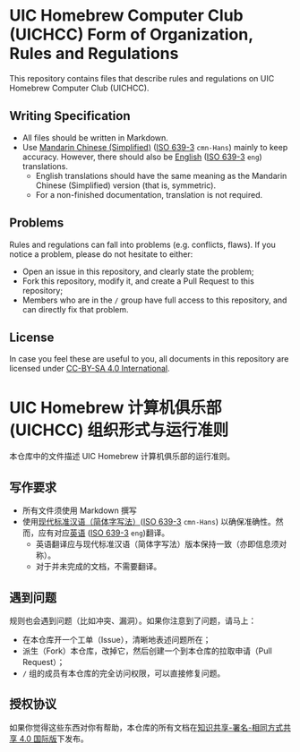 # UIC Homebrew Computer Club (UICHCC) Form of Organization, Rules and Regulations

This repository contains files that describe rules and regulations on UIC Homebrew Computer Club (UICHCC).

## Writing Specification

- All files should be written in Markdown.
- Use [Mandarin Chinese (Simplified)](https://en.wikipedia.org/wiki/ISO_639:cmn) ([ISO 639-3](https://en.wikipedia.org/wiki/ISO_639-3) `cmn-Hans`) mainly to keep accuracy. However, there should also be [English](https://en.wikipedia.org/wiki/ISO_639:eng) ([ISO 639-3](https://en.wikipedia.org/wiki/ISO_639-3) `eng`) translations.
  - English translations should have the same meaning as the Mandarin Chinese (Simplified) version (that is, symmetric).
  - For a non-finished documentation, translation is not required.

## Problems

Rules and regulations can fall into problems (e.g. conflicts, flaws). If you notice a problem, please do not hesitate to either:

- Open an issue in this repository, and clearly state the problem;
- Fork this repository, modify it, and create a Pull Request to this repository;
- Members who are in the `/` group have full access to this repository, and can directly fix that problem.

## License

In case you feel these are useful to you, all documents in this repository are licensed under [CC-BY-SA 4.0 International](https://creativecommons.org/licenses/by-sa/4.0/).

# UIC Homebrew 计算机俱乐部 (UICHCC) 组织形式与运行准则

本仓库中的文件描述 UIC Homebrew 计算机俱乐部的运行准则。

## 写作要求

- 所有文件须使用 Markdown 撰写
- 使用[现代标准汉语（简体字写法）](https://zh.wikipedia.org/wiki/%E7%8F%BE%E4%BB%A3%E6%A8%99%E6%BA%96%E6%BC%A2%E8%AA%9E)([ISO 639-3](https://en.wikipedia.org/wiki/ISO_639-3) `cmn-Hans`) 以确保准确性。然而，应有对应[英语](https://zh.wikipedia.org/wiki/%E8%8B%B1%E8%AF%AD) ([ISO 639-3](https://en.wikipedia.org/wiki/ISO_639-3) `eng`)翻译。
  - 英语翻译应与现代标准汉语（简体字写法）版本保持一致（亦即信息须对称）。
  - 对于并未完成的文档，不需要翻译。

## 遇到问题

规则也会遇到问题（比如冲突、漏洞）。如果你注意到了问题，请马上：

- 在本仓库开一个工单（Issue），清晰地表述问题所在；
- 派生（Fork）本仓库，改掉它，然后创建一个到本仓库的拉取申请（Pull Request）；
- `/` 组的成员有本仓库的完全访问权限，可以直接修复问题。

## 授权协议

如果你觉得这些东西对你有帮助，本仓库的所有文档在[知识共享-署名-相同方式共享 4.0 国际版](https://creativecommons.org/licenses/by-sa/4.0/deed.zh)下发布。

